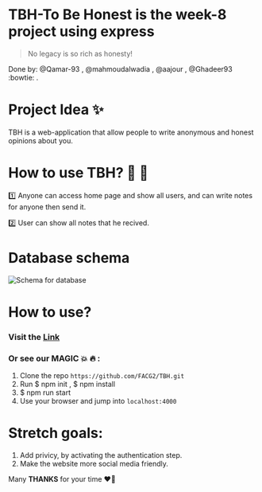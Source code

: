 # TBH-To Be Honest is the week-8 project using express  

> No legacy is so rich as honesty!

Done by: @Qamar-93 , @mahmoudalwadia , @aajour , @Ghadeer93 :bowtie: .

# Project Idea :sparkles:

TBH is a web-application that allow people to write anonymous and honest opinions about you.


 # How to use TBH? :pray: :pray:

 :one: Anyone can access home page and show all users, and can write notes for anyone then send it.

 :two: User can show all notes that he recived.

 # Database schema

 ![Schema for database](https://image.ibb.co/dU2YBk/databeas.png)
 
 # How to use?
 ### Visit the [Link](https://thb-repo.herokuapp.com/home)
 
 ### Or see our **MAGIC** :boom: :fire: :
 1) Clone the repo `https://github.com/FACG2/TBH.git`
 2) Run $ npm init , $ npm install
 3) $ npm run start
 4) Use your browser and jump into `localhost:4000`
 
 # Stretch goals: 
 1) Add privicy, by activating the authentication step.
 2) Make the website more social media friendly. 
 
 
 Many **THANKS** for your time :heart::metal:
 
  

 
 
 
 
